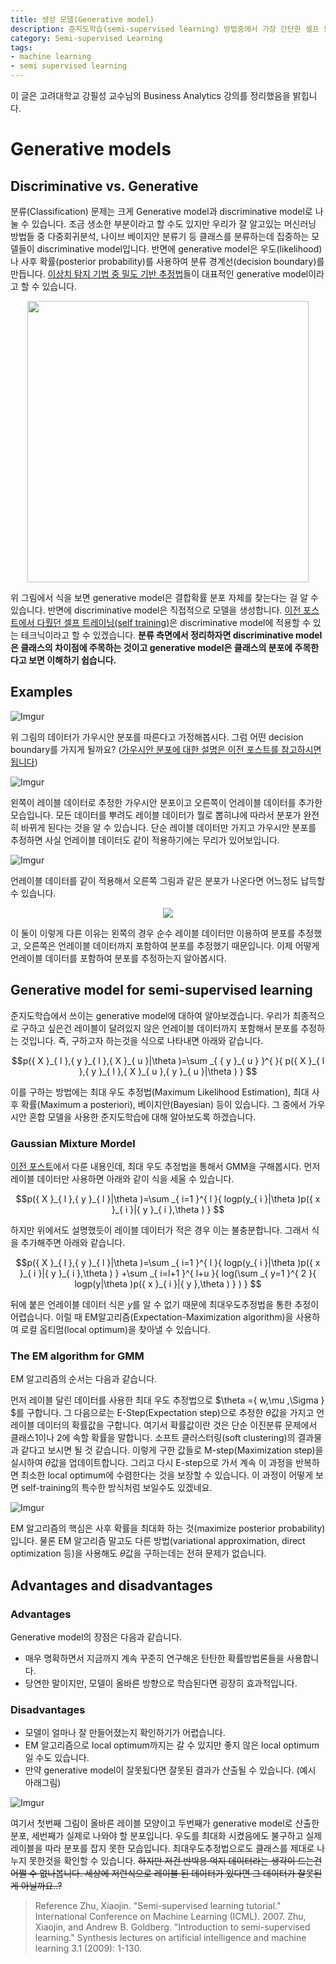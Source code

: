 ```yaml
---
title: 생성 모델(Generative model)
description: 준지도학습(semi-supervised learning) 방법중에서 가장 간단한 셀프 트레이닝(self training)에 대하여 알아보도록 하겠습니다. 높은 확률값이 나오면 가중치를 주는 간단한 방식으로 손쉽게 모델의 성능 향상을 꾀할 수 있는 테크닉입니다.
category: Semi-supervised Learning
tags: 
- machine learning
- semi supervised learning
---
```


이 글은 고려대학교 강필성 교수님의 Business Analytics 강의를 정리했음을 밝힙니다.

# Generative models

## Discriminative vs. Generative

분류(Classification) 문제는 크게 Generative model과 discriminative model로 나눌 수 있습니다. 조금 생소한 부분이라고 할 수도 있지만 우리가 잘 알고있는 머신러닝 방법들 중 다중회귀분석, 나이브 베이지안 분류기 등 클래스를 분류하는데 집중하는 모델들이 discriminative model입니다. 반면에 generative model은 우도(likelihood)나 사후 확률(posterior probability)를 사용하여 분류 경계선(decision boundary)를 만듭니다. [이상치 탐지 기법 중 밀도 기반 추정법](https://jayhey.github.io/category/#/Novelty%20Detection)들이 대표적인 generative model이라고 할 수 있습니다.

<div align = "center"><a href="https://imgur.com/fVlrzkU"><img src="https://i.imgur.com/fVlrzkU.png" width="450px" /></a></div>

위 그림에서 식을 보면 generative model은 결합확률 분포 자체를 찾는다는 걸 알 수 있습니다. 반면에 discriminative model은 직접적으로 모델을 생성합니다. [이전 포스트에서 다뤘던 셀프 트레이닝(self training)](https://jayhey.github.io/semi-supervised%20learning/2017/12/07/semisupervised_self_training/)은 discriminative model에 적용할 수 있는 테크닉이라고 할 수 있겠습니다. **분류 측면에서 정리하자면 discriminative model은 클래스의 차이점에 주목하는 것이고 generative model은 클래스의 분포에 주목한다고 보면 이해하기 쉽습니다.**

## Examples

![Imgur](https://i.imgur.com/6OpEUyd.png)



위 그림의 데이터가 가우시안 분포를 따른다고 가정해봅시다. 그럼 어떤 decision boundary를 가지게 될까요? ([가우시안 분포에 대한 설명은 이전 포스트를 참고하시면 됩니다](https://jayhey.github.io/novelty%20detection/2017/11/02/Novelty_detection_Gaussian/))


![Imgur](https://i.imgur.com/etE6BAC.png)

왼쪽이 레이블 데이터로 추정한 가우시안 분포이고 오른쪽이 언레이블 데이터를 추가한 모습입니다. 모든 데이터를 뿌려도 레이블 데이터가 뭘로 뽑히냐에 따라서 분포가 완전히 바뀌게 된다는 것을 알 수 있습니다. 단순 레이블 데이터만 가지고 가우시안 분포를 추정하면 사실 언레이블 데이터도 같이 적용하기에는 무리가 있어보입니다.

![Imgur](https://i.imgur.com/691Ixqc.png)

언레이블 데이터를 같이 적용해서 오른쪽 그림과 같은 분포가 나온다면 어느정도 납득할 수 있습니다. 

<div align="center"><a href="https://imgur.com/44vOpnl"><img src="https://i.imgur.com/44vOpnl.png"/></a></div>

이 둘이 이렇게 다른 이유는 왼쪽의 경우 순수 레이블 데이터만 이용하여 분포를 추정했고, 오른쪽은 언레이블 데이터까지 포함하여 분포를 추정했기 때문입니다. 이제 어떻게 언레이블 데이터를 포함하여 분포를 추정하는지 알아봅시다.

## Generative model for semi-supervised learning

준지도학습에서 쓰이는 generative model에 대하여 알아보겠습니다. 우리가 최종적으로 구하고 싶은건 레이블이 달려있지 않은 언레이블 데이터까지 포함해서 분포를 추정하는 것입니다. 즉, 구하고자 하는것을 식으로 나타내면 아래와 같습니다.

$$p({ X }_{ l },{ y }_{ l },{ X }_{ u }|\theta )=\sum _{ { y }_{ u } }^{  }{ p({ X }_{ l },{ y }_{ l },{ X }_{ u },{ y }_{ u }|\theta ) } $$

이를 구하는 방법에는 최대 우도 추정법(Maximum Likelihood Estimation), 최대 사후 확률(Maximum a posteriori), 베이지안(Bayesian) 등이 있습니다. 그 중에서 가우시안 혼합 모델을 사용한 준지도학습에 대해 알아보도록 하겠습니다.

### Gaussian Mixture Mordel

[이전 포스트](https://jayhey.github.io/novelty%20detection/2017/11/02/Novelty_detection_Gaussian/)에서 다룬 내용인데, 최대 우도 추정법을 통해서 GMM을 구해봅시다. 먼저 레이블 데이터만 사용하면 아래와 같이 식을 세울 수 있습니다.

$$p({ X }_{ l },{ y }_{ l }|\theta )=\sum _{ i=1 }^{ l }{ logp(y_{ i }|\theta )p({ x }_{ i }|{ y }_{ i },\theta ) } $$


하지만 위에서도 설명했듯이 레이블 데이터가 적은 경우 이는 불충분합니다. 그래서 식을 추가해주면 아래와 같습니다.

$$p({ X }_{ l },{ y }_{ l }|\theta )=\sum _{ i=1 }^{ l }{ logp(y_{ i }|\theta )p({ x }_{ i }|{ y }_{ i },\theta ) } +\sum _{ i=l+1 }^{ l+u }{ log(\sum _{ y=1 }^{ 2 }{ logp(y|\theta )p({ x }_{ i }|{ y },\theta ) } ) }  $$

뒤에 붙은 언레이블 데이터 식은 $y$를 알 수 없기 때문에 최대우도추정법을 통한 추정이 어렵습니다. 이럴 때 EM알고리즘(Expectation-Maximization algorithm)을 사용하여 로컬 옵티멈(local optimum)을 찾아낼 수 있습니다.

### The EM algorithm for GMM

EM 알고리즘의 순서는 다음과 같습니다.  

먼저 레이블 달린 데이터를 사용한 최대 우도 추정법으로 $\theta =\{ w,\mu ,\Sigma \} $를 구합니다. 그 다음으로는 E-Step(Expectation step)으로 추정한 $\theta$값을 가지고 언레이블 데이터의 확률값을 구합니다. 여기서 확률값이란 것은 단순 이진분류 문제에서 클래스1이나 2에 속할 확률을 말합니다. 소프트 클러스터링(soft clustering)의 결과물과 같다고 보시면 될 것 같습니다. 이렇게 구한 값들로 M-step(Maximization step)을 실시하여 $\theta$값을 업데이트합니다. 그리고 다시 E-step으로 가서 계속 이 과정을 반복하면 최소한 local optimum에 수렴한다는 것을 보장할 수 있습니다. 이 과정이 어떻게 보면 self-training의 특수한 방식처럼 보일수도 있겠네요.

![Imgur](https://i.imgur.com/P82kTl4.png)

EM 알고리즘의 핵심은 사후 확률을 최대화 하는 것(maximize posterior probability)입니다. 물론 EM 알고리즘 말고도 다른 방법(variational approximation, direct optimization 등)을 사용해도 $\theta$값을 구하는데는 전혀 문제가 없습니다. 

## Advantages and disadvantages

### Advantages

Generative model의 장점은 다음과 같습니다.

- 매우 명확하면서 지금까지 계속 꾸준히 연구해온 탄탄한 확률방법론들을 사용합니다.
- 당연한 말이지만, 모델이 올바른 방향으로 학습된다면 굉장히 효과적입니다.

### Disadvantages

- 모델이 얼마나 잘 만들어졌는지 확인하기가 어렵습니다.
- EM 알고리즘으로 local optimum까지는 갈 수 있지만 좋지 않은 local optimum일 수도 있습니다.
- 만약 generative model이 잘못됬다면 잘못된 결과가 산출될 수 있습니다. (예시 아래그림)

![Imgur](https://i.imgur.com/yTwySgy.png)

여기서 첫번째 그림이 올바른 레이블 모양이고 두번째가 generative model로 산출한 분포, 세번째가 실제로 나와야 할 분포입니다. 우도를 최대화 시켰음에도 불구하고 실제 레이블을 따라 분포를 잡지 못한 모습입니다. 최대우도추정법으로도 클래스를 제대로 나누지 못한것을 확인할 수 있습니다. ~~하지만 저건 반박용 억지 데이터라는 생각이 드는건 어쩔 수 없나봅니다. 세상에 저런식으로 레이블 된 데이터가 있다면 그 데이터가 잘못된게 아닐까요..?~~


> Reference
> Zhu, Xiaojin. "Semi-supervised learning tutorial." International Conference on Machine Learning (ICML). 2007.
> Zhu, Xiaojin, and Andrew B. Goldberg. "Introduction to semi-supervised learning." Synthesis lectures on artificial intelligence and machine learning 3.1 (2009): 1-130.

